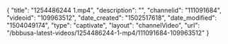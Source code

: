 {
    "title": "1254486244 1.mp4",
    "description": "",
    "channelid": "111091684",
    "videoid": "109963512",
    "date_created": "1502517618",
    "date_modified": "1504049174",
    "type": "captivate",
    "layout": "channelVideo",
    "url": "\/bbbusa-latest-videos\/1254486244-1-mp4\/111091684-109963512"
}